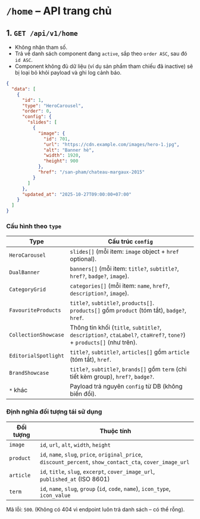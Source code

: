 # `/home` – API trang chủ

## 1. `GET /api/v1/home`

- Không nhận tham số.
- Trả về danh sách component đang `active`, sắp theo `order ASC`, sau đó `id ASC`.
- Component không đủ dữ liệu (ví dụ sản phẩm tham chiếu đã inactive) sẽ bị loại bỏ khỏi payload và ghi log cảnh báo.

```json
{
  "data": [
    {
      "id": 1,
      "type": "HeroCarousel",
      "order": 0,
      "config": {
        "slides": [
          {
            "image": {
              "id": 701,
              "url": "https://cdn.example.com/images/hero-1.jpg",
              "alt": "Banner hè",
              "width": 1920,
              "height": 900
            },
            "href": "/san-pham/chateau-margaux-2015"
          }
        ]
      },
      "updated_at": "2025-10-27T09:00:00+07:00"
    }
  ]
}
```

### Cấu hình theo `type`

| Type | Cấu trúc `config` |
| --- | --- |
| `HeroCarousel` | `slides[]` (mỗi item: `image` object + `href` optional). |
| `DualBanner` | `banners[]` (mỗi item: `title?`, `subtitle?`, `href?`, `badge?`, `image`). |
| `CategoryGrid` | `categories[]` (mỗi item: `name`, `href?`, `description?`, `image`). |
| `FavouriteProducts` | `title?`, `subtitle?`, `products[]`.<br>`products[]` gồm `product` (tóm tắt), `badge?`, `href`. |
| `CollectionShowcase` | Thông tin khối (`title`, `subtitle?`, `description?`, `ctaLabel?`, `ctaHref?`, `tone?`) + `products[]` (như trên). |
| `EditorialSpotlight` | `title?`, `subtitle?`, `articles[]` gồm `article` (tóm tắt), `href`. |
| `BrandShowcase` | `title?`, `subtitle?`, `brands[]` gồm `term` (chi tiết kèm group), `href?`, `badge?`. |
| `*` khác | Payload trả nguyên `config` từ DB (không biến đổi). |

### Định nghĩa đối tượng tái sử dụng

| Đối tượng | Thuộc tính |
| --- | --- |
| `image` | `id`, `url`, `alt`, `width`, `height` |
| `product` | `id`, `name`, `slug`, `price`, `original_price`, `discount_percent`, `show_contact_cta`, `cover_image_url` |
| `article` | `id`, `title`, `slug`, `excerpt`, `cover_image_url`, `published_at` (ISO 8601) |
| `term` | `id`, `name`, `slug`, `group` (`id`, `code`, `name`), `icon_type`, `icon_value` |

Mã lỗi: `500`. (Không có 404 vì endpoint luôn trả danh sách – có thể rỗng).
